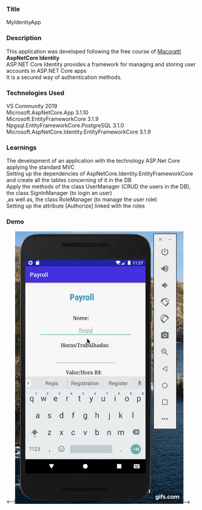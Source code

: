 ### __Title__ 

MyIdentiyApp

### __Description__

This application was developed following the free course of [Macoratti](http://www.macoratti.net/20/05/aspc_crident1.htm) <strong>AspNetCore Identity</strong></br>
ASP.NET Core Identity provides a framework for managing and storing user accounts in ASP.NET Core apps</br>
It is a secured way of authentication methods.

### __Technologies Used__

VS Community 2019 </br>
Microsoft.AspNetCore.App 3.1.10</br>
Microsoft.EntityFrameworkCore 3.1.9</br>
Npgsql.EntityFrameworkCore.PostgreSQL 3.1.0</br>
Microsoft.AspNetCore.Identity.EntityFrameworkCore 3.1.9</br>

### __Learnings__

The development of an application with the technology ASP.Net Core applying the standard MVC</br>
Setting up the dependencies of AspNetCore.Identity.EntityFrameworkCore and create all the tables concerning of it in the DB</br>
Apply the methods of the class UserManager<IndentityUser> (CRUD the users in the DB), the class SignInManager<IndentityUser> (to login an user)</br>
  ,as well as, the class RoleManager<IdentityRole> (to manage the user role)</br>
Setting up the attribute [Authorize] linked with the roles
  
  ### __Demo__

<--!![payroll](https://github.com/rnumata/ANDROID-Payroll/blob/master/payroll.gif)-->
